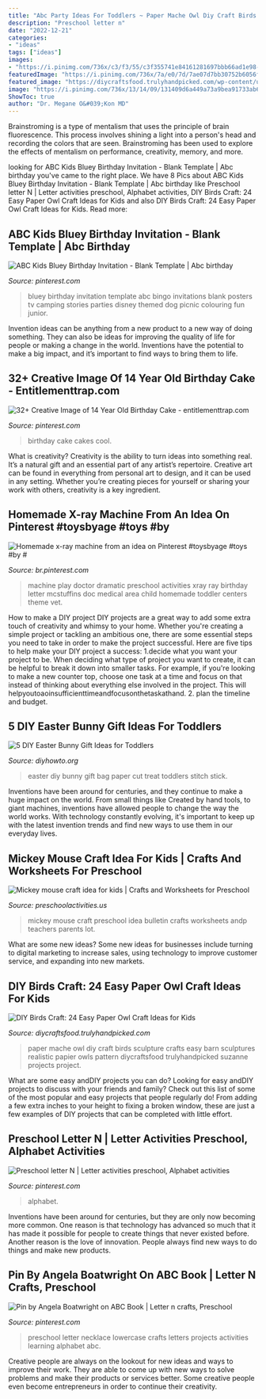 ```yaml
---
title: "Abc Party Ideas For Toddlers ~ Paper Mache Owl Diy Craft Birds Sculpture Crafts Easy Barn Sculptures Realistic Papier Owls Pattern Diycraftsfood Trulyhandpicked Suzanne Projects Project"
description: "Preschool letter n"
date: "2022-12-21"
categories:
- "ideas"
tags: ["ideas"]
images:
- "https://i.pinimg.com/736x/c3/f3/55/c3f355741e84161281697bbb66ad1e98--preschool-letters-learning-letters.jpg"
featuredImage: "https://i.pinimg.com/736x/7a/e0/7d/7ae07d7bb30752b6056f4f3dbce9476c.jpg"
featured_image: "https://diycraftsfood.trulyhandpicked.com/wp-content/uploads/2016/06/DIY-owl-paper-craft_jt.jpg"
image: "https://i.pinimg.com/736x/13/14/09/131409d6a449a73a9bea91733ab6886c.jpg"
ShowToc: true
author: "Dr. Megane O&#039;Kon MD"
---
```



Brainstroming is a type of mentalism that uses the principle of brain fluorescence. This process involves shining a light into a person's head and recording the colors that are seen. Brainstroming has been used to explore the effects of mentalism on performance, creativity, memory, and more.

	

		
looking for ABC Kids Bluey Birthday Invitation - Blank Template | Abc birthday you've came to the right place. We have 8 Pics about ABC Kids Bluey Birthday Invitation - Blank Template | Abc birthday like Preschool letter N | Letter activities preschool, Alphabet activities, DIY Birds Craft: 24 Easy Paper Owl Craft Ideas for Kids and also DIY Birds Craft: 24 Easy Paper Owl Craft Ideas for Kids. Read more:
		
    
## ABC Kids Bluey Birthday Invitation - Blank Template | Abc Birthday

<img loading=lazy src="https://i.pinimg.com/736x/b0/51/55/b051558c75537691446253c213557086.jpg" onerror="this.onerror=null;this.src='https://tse1.mm.bing.net/th?id=OIP.7ZOci68HO7CKC7EXx9fRmgHaLH&amp;pid=15.1';" alt="ABC Kids Bluey Birthday Invitation - Blank Template | Abc birthday">

_Source: pinterest.com_

>bluey birthday invitation template abc bingo invitations blank posters tv camping stories parties disney themed dog picnic colouring fun junior. 

	

Invention ideas can be anything from a new product to a new way of doing something. They can also be ideas for improving the quality of life for people or making a change in the world. Inventions have the potential to make a big impact, and it’s important to find ways to bring them to life.

    
## 32+ Creative Image Of 14 Year Old Birthday Cake - Entitlementtrap.com

<img loading=lazy src="https://i.pinimg.com/736x/13/14/09/131409d6a449a73a9bea91733ab6886c.jpg" onerror="this.onerror=null;this.src='https://tse4.mm.bing.net/th?id=OIP.f9SpQ-FLyVfKvVjz5cS6lwHaNK&amp;pid=15.1';" alt="32+ Creative Image of 14 Year Old Birthday Cake - entitlementtrap.com">

_Source: pinterest.com_

>birthday cake cakes cool. 

	

What is creativity?
Creativity is the ability to turn ideas into something real. It’s a natural gift and an essential part of any artist’s repertoire. Creative art can be found in everything from personal art to design, and it can be used in any setting. Whether you’re creating pieces for yourself or sharing your work with others, creativity is a key ingredient.

    
## Homemade X-ray Machine From An Idea On Pinterest #toysbyage #toys #by #

<img loading=lazy src="https://i.pinimg.com/736x/27/ff/d2/27ffd273189214e63558d4250a5b2ce0.jpg" onerror="this.onerror=null;this.src='https://tse2.mm.bing.net/th?id=OIP.gUOAzQN42aRBvznbejUHqAHaNK&amp;pid=15.1';" alt="Homemade x-ray machine from an idea on Pinterest #toysbyage #toys #by #">

_Source: br.pinterest.com_

>machine play doctor dramatic preschool activities xray ray birthday letter mcstuffins doc medical area child homemade toddler centers theme vet. 

	

How to make a DIY project
DIY projects are a great way to add some extra touch of creativity and whimsy to your home. Whether you're creating a simple project or tackling an ambitious one, there are some essential steps you need to take in order to make the project successful. Here are five tips to help make your DIY project a success: 
1.decide what you want your project to be. When deciding what type of project you want to create, it can be helpful to break it down into smaller tasks. For example, if you're looking to make a new counter top, choose one task at a time and focus on that instead of thinking about everything else involved in the project. This will helpyoutoaoinsufficienttimeandfocusonthetaskathand. 
2. plan the timeline and budget.

    
## 5 DIY Easter Bunny Gift Ideas For Toddlers

<img loading=lazy src="http://www.diyhowto.org/wp-content/uploads/2016/03/DIY-Paper-Bag-Bunny-Treat-Easter-Bunny-Gift-Ideas.jpg" onerror="this.onerror=null;this.src='https://tse4.mm.bing.net/th?id=OIP.WevhTa-3k1z_0HirIp3zcQHaKX&amp;pid=15.1';" alt="5 DIY Easter Bunny Gift Ideas for Toddlers">

_Source: diyhowto.org_

>easter diy bunny gift bag paper cut treat toddlers stitch stick. 

	

Inventions have been around for centuries, and they continue to make a huge impact on the world. From small things like Created by hand tools, to giant machines, inventions have allowed people to change the way the world works. With technology constantly evolving, it's important to keep up with the latest invention trends and find new ways to use them in our everyday lives.

    
## Mickey Mouse Craft Idea For Kids | Crafts And Worksheets For Preschool

<img loading=lazy src="http://www.preschoolactivities.us/wp-content/uploads/2016/05/mickey-mouse-bulletin-board-225x300.jpg" onerror="this.onerror=null;this.src='https://tse3.mm.bing.net/th?id=OIP.Pvecc1scMZQpDAwyZKqbkQAAAA&amp;pid=15.1';" alt="Mickey mouse craft idea for kids | Crafts and Worksheets for Preschool">

_Source: preschoolactivities.us_

>mickey mouse craft preschool idea bulletin crafts worksheets andp teachers parents lot. 

	

What are some new ideas?
Some new ideas for businesses include turning to digital marketing to increase sales, using technology to improve customer service, and expanding into new markets.

    
## DIY Birds Craft: 24 Easy Paper Owl Craft Ideas For Kids

<img loading=lazy src="https://diycraftsfood.trulyhandpicked.com/wp-content/uploads/2016/06/DIY-owl-paper-craft_jt.jpg" onerror="this.onerror=null;this.src='https://tse3.mm.bing.net/th?id=OIP.2E0Dc39AWpOKietXTcLi2wHaKW&amp;pid=15.1';" alt="DIY Birds Craft: 24 Easy Paper Owl Craft Ideas for Kids">

_Source: diycraftsfood.trulyhandpicked.com_

>paper mache owl diy craft birds sculpture crafts easy barn sculptures realistic papier owls pattern diycraftsfood trulyhandpicked suzanne projects project. 

	

What are some easy andDIY projects you can do?
Looking for easy andDIY projects to discuss with your friends and family? Check out this list of some of the most popular and easy projects that people regularly do! From adding a few extra inches to your height to fixing a broken window, these are just a few examples of DIY projects that can be completed with little effort.

    
## Preschool Letter N | Letter Activities Preschool, Alphabet Activities

<img loading=lazy src="https://i.pinimg.com/736x/7a/e0/7d/7ae07d7bb30752b6056f4f3dbce9476c.jpg" onerror="this.onerror=null;this.src='https://tse4.mm.bing.net/th?id=OIP.UpwuedIJx5zrWPdcfO9ifAHaKa&amp;pid=15.1';" alt="Preschool letter N | Letter activities preschool, Alphabet activities">

_Source: pinterest.com_

>alphabet. 

	

Inventions have been around for centuries, but they are only now becoming more common. One reason is that technology has advanced so much that it has made it possible for people to create things that never existed before. Another reason is the love of innovation. People always find new ways to do things and make new products.

    
## Pin By Angela Boatwright On ABC Book | Letter N Crafts, Preschool

<img loading=lazy src="https://i.pinimg.com/736x/c3/f3/55/c3f355741e84161281697bbb66ad1e98--preschool-letters-learning-letters.jpg" onerror="this.onerror=null;this.src='https://tse1.mm.bing.net/th?id=OIP._YrhbmWsG16EpCsTV1jJEgDgEs&amp;pid=15.1';" alt="Pin by Angela Boatwright on ABC Book | Letter n crafts, Preschool">

_Source: pinterest.com_

>preschool letter necklace lowercase crafts letters projects activities learning alphabet abc. 

	

Creative people are always on the lookout for new ideas and ways to improve their work. They are able to come up with new ways to solve problems and make their products or services better. Some creative people even become entrepreneurs in order to continue their creativity.

